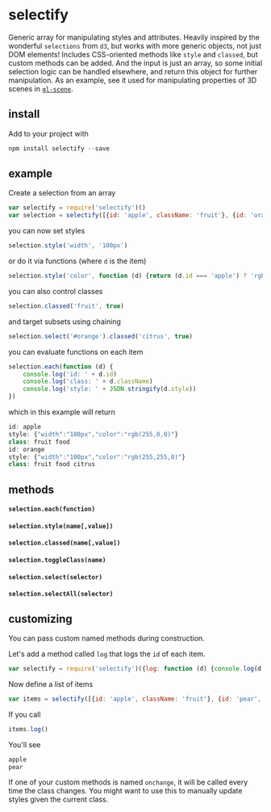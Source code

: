 # selectify

Generic array for manipulating styles and attributes. Heavily inspired by the wonderful `selections` from `d3`, but works with more generic objects, not just DOM elements! Includes CSS-oriented methods like `style` and `classed`, but custom methods can be added. And the input is just an array, so some initial selection logic can be handled elsewhere, and return this object for further manipulation. As an example, see it used for manipulating properties of 3D scenes in [`gl-scene`](http://github.com/freeman-lab/gl-scene).

## install

Add to your project with

```javascript
npm install selectify --save
```

## example

Create a selection from an array

```javascript
var selectify = require('selectify')()
var selection = selectify([{id: 'apple', className: 'fruit'}, {id: 'orange', className: 'fruit'}])
```

you can now set styles

```javascript
selection.style('width', '100px')
```

or do it via functions (where `d` is the item)

```javascript
selection.style('color', function (d) {return (d.id === 'apple') ? 'rgb(255,0,0)' : 'rgb(255,255,0)'})
```

you can also control classes

```javascript
selection.classed('fruit', true)
```

and target subsets using chaining

```javascript
selection.select('#orange').classed('citrus', true)
```

you can evaluate functions on each item

```javascript
selection.each(function (d) {
	console.log('id: ' + d.id)
	console.log('class: ' + d.className)
	console.log('style: ' + JSON.stringify(d.style))
})
```

which in this example will return

```javascript
id: apple
style: {"width":"100px","color":"rgb(255,0,0)"}
class: fruit food
id: orange
style: {"width":"100px","color":"rgb(255,255,0)"}
class: fruit food citrus
````

## methods

#### `selection.each(function)`

#### `selection.style(name[,value])`

#### `selection.classed(name[,value])`

#### `selection.toggleClass(name)`

#### `selection.select(selector)`

#### `selection.selectAll(selector)`

## customizing

You can pass custom named methods during construction. 

Let's add a method called `log` that logs the `id` of each item.

```javascript
var selectify = require('selectify')({log: function (d) {console.log(d.id)}})
```

Now define a list of items

```javascript
var items = selectify([{id: 'apple', className: 'fruit'}, {id: 'pear', className: 'fruit'}])
```

If you call

```javascript
items.log()
```

You'll see

```javascript
apple
pear
```

If one of your custom methods is named `onchange`, it will be called every time the class changes. You might want to use this to manually update styles given the current class.

